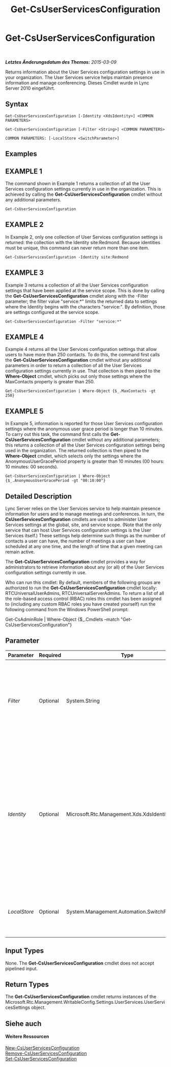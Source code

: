 ﻿---
title: Get-CsUserServicesConfiguration
TOCTitle: Get-CsUserServicesConfiguration
ms:assetid: 07884f7a-d9f7-4a3f-a5ef-7f4ba71c2769
ms:mtpsurl: https://technet.microsoft.com/de-de/library/Gg398133(v=OCS.15)
ms:contentKeyID: 49293077
ms.date: 05/19/2016
mtps_version: v=OCS.15
ms.translationtype: HT
---

# Get-CsUserServicesConfiguration

 

_**Letztes Änderungsdatum des Themas:** 2015-03-09_

Returns information about the User Services configuration settings in use in your organization. The User Services service helps maintain presence information and manage conferencing. Dieses Cmdlet wurde in Lync Server 2010 eingeführt.

## Syntax

    Get-CsUserServicesConfiguration [-Identity <XdsIdentity>] <COMMON PARAMETERS>

    Get-CsUserServicesConfiguration [-Filter <String>] <COMMON PARAMETERS>

    COMMON PARAMETERS: [-LocalStore <SwitchParameter>]

## Examples

## EXAMPLE 1

The command shown in Example 1 returns a collection of all the User Services configuration settings currently in use in the organization. This is achieved by calling the **Get-CsUserServicesConfiguration** cmdlet without any additional parameters.

    Get-CsUserServicesConfiguration

## EXAMPLE 2

In Example 2, only one collection of User Services configuration settings is returned: the collection with the Identity site:Redmond. Because identities must be unique, this command can never return more than one item.

    Get-CsUserServicesConfiguration -Identity site:Redmond

## EXAMPLE 3

Example 3 returns a collection of all the User Services configuration settings that have been applied at the service scope. This is done by calling the **Get-CsUserServicesConfiguration** cmdlet along with the -Filter parameter; the filter value "service:\*" limits the returned data to settings where the Identity begins with the characters "service:". By definition, those are settings configured at the service scope.

    Get-CsUserServicesConfiguration -Filter "service:*"

## EXAMPLE 4

Example 4 returns all the User Services configuration settings that allow users to have more than 250 contacts. To do this, the command first calls the **Get-CsUserServicesConfiguration** cmdlet without any additional parameters in order to return a collection of all the User Services configuration settings currently in use. That collection is then piped to the **Where-Object** cmdlet, which picks out only those settings where the MaxContacts property is greater than 250.

    Get-CsUserServicesConfiguration | Where-Object {$_.MaxContacts -gt 250}

## EXAMPLE 5

In Example 5, information is reported for those User Services configuration settings where the anonymous user grace period is longer than 10 minutes. To carry out this task, the command first calls the **Get-CsUserServicesConfiguration** cmdlet without any additional parameters; this returns a collection of all the User Services configuration settings being used in the organization. The returned collection is then piped to the **Where-Object** cmdlet, which selects only the settings where the AnonymousUserGracePeriod property is greater than 10 minutes (00 hours: 10 minutes: 00 seconds).

    Get-CsUserServicesConfiguration | Where-Object {$_.AnonymousUserGracePeriod -gt "00:10:00"}

## Detailed Description

Lync Server relies on the User Services service to help maintain presence information for users and to manage meetings and conferences. In turn, the **CsUserServicesConfiguration** cmdlets are used to administer User Services settings at the global, site, and service scope. (Note that the only service that can host User Services configuration settings is the User Services itself.) These settings help determine such things as the number of contacts a user can have, the number of meetings a user can have scheduled at any one time, and the length of time that a given meeting can remain active.

The **Get-CsUserServicesConfiguration** cmdlet provides a way for administrators to retrieve information about any (or all) of the User Services configuration settings currently in use.

Who can run this cmdlet: By default, members of the following groups are authorized to run the **Get-CsUserServicesConfiguration** cmdlet locally: RTCUniversalUserAdmins, RTCUniversalServerAdmins. To return a list of all the role-based access control (RBAC) roles this cmdlet has been assigned to (including any custom RBAC roles you have created yourself) run the following command from the Windows PowerShell prompt:

Get-CsAdminRole | Where-Object {$\_.Cmdlets –match "Get-CsUserServicesConfiguration"}

## Parameter


<table>
<colgroup>
<col style="width: 25%" />
<col style="width: 25%" />
<col style="width: 25%" />
<col style="width: 25%" />
</colgroup>
<thead>
<tr class="header">
<th>Parameter</th>
<th>Required</th>
<th>Type</th>
<th>Description</th>
</tr>
</thead>
<tbody>
<tr class="odd">
<td><p><em>Filter</em></p></td>
<td><p>Optional</p></td>
<td><p>System.String</p></td>
<td><p>Enables you to use wildcards when retrieving one or more collections of User Services configuration settings. For example, to return all the settings configured at the site scope, use this syntax: -Filter &quot;site:*&quot;. To return all the settings configured at the service scope, use this syntax: -Filter &quot;service:*&quot;.</p></td>
</tr>
<tr class="even">
<td><p><em>Identity</em></p></td>
<td><p>Optional</p></td>
<td><p>Microsoft.Rtc.Management.Xds.XdsIdentity</p></td>
<td><p>Unique identifier for the User Services configuration settings to be returned. To return the global settings, use this syntax: -Identity global. To return settings configured at the site scope, use syntax similar to this: -Identity site:Redmond. To return settings at the service level, use syntax like this: -Identity service:UserServer:atl-cs-001.litwareinc.com.</p>
<p>If this parameter is omitted then the <strong>Get-CsUserServicesConfiguration</strong> cmdlet returns all the User Services configuration settings currently in use in your organization.</p></td>
</tr>
<tr class="odd">
<td><p><em>LocalStore</em></p></td>
<td><p>Optional</p></td>
<td><p>System.Management.Automation.SwitchParameter</p></td>
<td><p>Retrieves the User Services configuration data from the local replica of the zentralen Verwaltungsspeicher rather than from the zentralen Verwaltungsspeicher itself.</p></td>
</tr>
</tbody>
</table>


## Input Types

None. The **Get-CsUserServicesConfiguration** cmdlet does not accept pipelined input.

## Return Types

The **Get-CsUserServicesConfiguration** cmdlet returns instances of the Microsoft.Rtc.Management.WritableConfig.Settings.UserServices.UserServicesSettings object.

## Siehe auch

#### Weitere Ressourcen

[New-CsUserServicesConfiguration](new-csuserservicesconfiguration.md)  
[Remove-CsUserServicesConfiguration](remove-csuserservicesconfiguration.md)  
[Set-CsUserServicesConfiguration](set-csuserservicesconfiguration.md)

